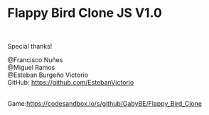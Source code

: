 # Flappy Bird Clone JS V1.0
<br>

Special thanks!

@Francisco Nuñes
<br>@Miguel Ramos
<br>@Esteban Burgeño Victorio 
<br>GitHub: https://github.com/EstebanVictorio

<br>Game:https://codesandbox.io/s/github/GabyBE/Flappy_Bird_Clone
